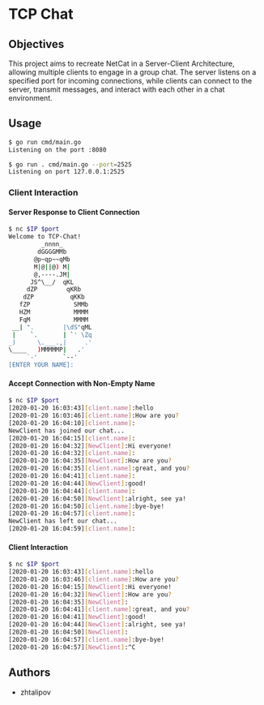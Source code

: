 # TCP Chat

## Objectives

This project aims to recreate NetCat in a Server-Client Architecture, allowing multiple clients to engage in a group chat. The server listens on a specified port for incoming connections, while clients can connect to the server, transmit messages, and interact with each other in a chat environment.

## Usage

```bash
$ go run cmd/main.go
Listening on the port :8080

$ go run . cmd/main.go --port=2525
Listening on port 127.0.0.1:2525
```

### Client Interaction

#### Server Response to Client Connection

```bash 
$ nc $IP $port
Welcome to TCP-Chat!
         _nnnn_
        dGGGGMMb
       @p~qp~~qMb
       M|@||@) M|
       @,----.JM|
      JS^\__/  qKL
     dZP        qKRb
    dZP          qKKb
   fZP            SMMb
   HZM            MMMM
   FqM            MMMM
 __| ".        |\dS"qML
 |    `.       | `' \Zq
_)      \.___.,|     .'
\____   )MMMMMP|   .'
     `-'       `--'
[ENTER YOUR NAME]:
```

#### Accept Connection with Non-Empty Name

```bash
$ nc $IP $port
[2020-01-20 16:03:43][client.name]:hello
[2020-01-20 16:03:46][client.name]:How are you?
[2020-01-20 16:04:10][client.name]:
NewClient has joined our chat...
[2020-01-20 16:04:15][client.name]:
[2020-01-20 16:04:32][NewClient]:Hi everyone!
[2020-01-20 16:04:32][client.name]:
[2020-01-20 16:04:35][NewClient]:How are you?
[2020-01-20 16:04:35][client.name]:great, and you?
[2020-01-20 16:04:41][client.name]:
[2020-01-20 16:04:44][NewClient]:good!
[2020-01-20 16:04:44][client.name]:
[2020-01-20 16:04:50][NewClient]:alright, see ya!
[2020-01-20 16:04:50][client.name]:bye-bye!
[2020-01-20 16:04:57][client.name]:
NewClient has left our chat...
[2020-01-20 16:04:59][client.name]:
```

#### Client Interaction

```bash
$ nc $IP $port
[2020-01-20 16:03:43][client.name]:hello
[2020-01-20 16:03:46][client.name]:How are you?
[2020-01-20 16:04:15][NewClient]:Hi everyone!
[2020-01-20 16:04:32][NewClient]:How are you?
[2020-01-20 16:04:35][NewClient]:
[2020-01-20 16:04:41][client.name]:great, and you?
[2020-01-20 16:04:41][NewClient]:good!
[2020-01-20 16:04:44][NewClient]:alright, see ya!
[2020-01-20 16:04:50][NewClient]:
[2020-01-20 16:04:57][client.name]:bye-bye!
[2020-01-20 16:04:57][NewClient]:^C
```
## Authors

- zhtalipov
